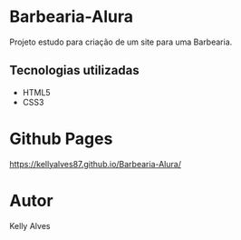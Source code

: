 # Barbearia-Alura

Projeto estudo para criação de um site para uma Barbearia.

## Tecnologias utilizadas

- HTML5
- CSS3

# Github Pages

https://kellyalves87.github.io/Barbearia-Alura/

# Autor

Kelly Alves
